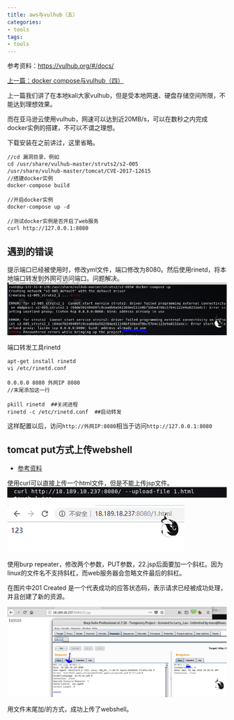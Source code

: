 ```yaml
---
title: aws与vulhub（五）
categories:
- tools
tags:
- tools
---
```


参考资料：https://vulhub.org/#/docs/

[上一篇：docker compose与vulhub（四）](https://whale3070.github.io/tools/2019/08/25/06-x/)

上一篇我们讲了在本地kali大家vulhub，但是受本地网速、硬盘存储空间所限，不能达到理想效果。

而在亚马逊云使用vulhub，网速可以达到近20MB/s，可以在数秒之内完成docker实例的搭建，不可以不谓之理想。

下载安装在之前讲过，这里省略。

```
//cd 漏洞目录，例如
cd /usr/share/vulhub-master/struts2/s2-005
/usr/share/vulhub-master/tomcat/CVE-2017-12615
//搭建docker实例
docker-compose build

//开启docker实例
docker-compose up -d

//测试docker实例是否开启了web服务
curl http://127.0.0.1:8080
```
## 遇到的错误
提示端口已经被使用时，修改yml文件，端口修改为8080。然后使用rinetd，将本地端口转发到外网可访问端口。问题解决。
![11](https://raw.githubusercontent.com/Whale3070/Whale3070.github.io/master/images/09-18-11/11.PNG)

端口转发工具rinetd

```
apt-get install rinetd
vi /etc/rinetd.conf

0.0.0.0 8080 外网IP 8080
//末尾添加这一行

pkill rinetd  ##关闭进程
rinetd -c /etc/rinetd.conf  ##启动转发
```
这样配置以后，访问`http://外网IP:8080`相当于访问`http://127.0.0.1:8080`

## tomcat put方式上传webshell
- [参考资料](https://github.com/vulhub/vulhub/tree/master/tomcat/CVE-2017-12615)

使用curl可以直接上传一个html文件，但是不能上传jsp文件。
![12](https://raw.githubusercontent.com/Whale3070/Whale3070.github.io/master/images/09-18-11/12.PNG)

![13](https://raw.githubusercontent.com/Whale3070/Whale3070.github.io/master/images/09-18-11/13.PNG)

使用burp repeater，修改两个参数，PUT参数，22.jsp后面要加一个斜杠。因为linux的文件名不支持斜杠，而web服务器会忽略文件最后的斜杠。

在图片中201 Created 是一个代表成功的应答状态码，表示请求已经被成功处理，并且创建了新的资源。

![14](https://raw.githubusercontent.com/Whale3070/Whale3070.github.io/master/images/09-18-11/14.PNG)

用文件末尾加/的方式，成功上传了webshell。
